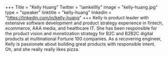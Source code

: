 +++
Title = "Kelly Huang"
Twitter = "iamkelllly"
image = "kelly-huang.jpg"
type = "speaker"
linktitle = "kelly-huang"
linkedin = "https://linkedin.com/in/kelly-huang"
+++
Kelly is product leader with extensive software development and product strategy experience in fintech, ecommerce, AAA media, and healthcare IT. She has been responsible for the product vision and monetization strategy for B2C and B2B2C digital products at multinational Fortune 100 companies. As a recovering engineer, Kelly is passionate about building great products with responsible intent. Oh, and she really really likes pizza.
